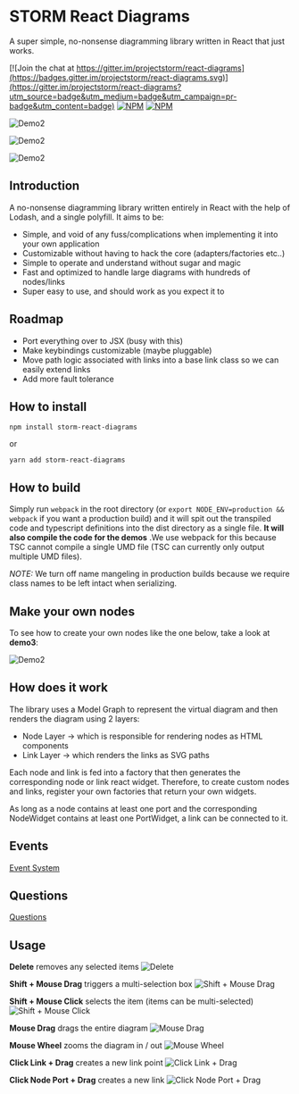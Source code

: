 # STORM React Diagrams

A super simple, no-nonsense diagramming library written in React that just works.

[![Join the chat at https://gitter.im/projectstorm/react-diagrams](https://badges.gitter.im/projectstorm/react-diagrams.svg)](https://gitter.im/projectstorm/react-diagrams?utm_source=badge&utm_medium=badge&utm_campaign=pr-badge&utm_content=badge)
[![NPM](https://img.shields.io/npm/v/storm-react-diagrams.svg)](https://npmjs.org/package/storm-react-diagrams)
[![NPM](https://img.shields.io/npm/dt/storm-react-diagrams.svg)](https://npmjs.org/package/storm-react-diagrams)

![Demo2](./images/example1.png)

![Demo2](./images/example2.png)

![Demo2](./images/example3.png)

## Introduction

A no-nonsense diagramming library written entirely in React with the help of Lodash, and a single polyfill. It aims to be:

* Simple, and void of any fuss/complications when implementing it into your own application
* Customizable without having to hack the core (adapters/factories etc..)
* Simple to operate and understand without sugar and magic
* Fast and optimized to handle large diagrams with hundreds of nodes/links
* Super easy to use, and should work as you expect it to

## Roadmap

* Port everything over to JSX (busy with this)
* Make keybindings customizable (maybe pluggable)
* Move path logic associated with links into a base link class so we can easily extend links
* Add more fault tolerance

## How to install

```
npm install storm-react-diagrams
```
or
```
yarn add storm-react-diagrams
```

## How to build

Simply run ```webpack``` in the root directory (or ```export NODE_ENV=production && webpack``` if you want a production build) and it will spit out the transpiled code and typescript definitions into the dist directory as a single file. __It will also compile the code for the demos__ .We use webpack for this because TSC cannot compile a single UMD file (TSC can currently only output multiple UMD files).

_NOTE:_ We turn off name mangeling in production builds because we require class names to be left intact when serializing.

## Make your own nodes

To see how to create your own nodes like the one below, take a look at __demo3__:

![Demo2](./images/demo3.png)

## How does it work

The library uses a Model Graph to represent the virtual diagram and then renders the diagram using
2 layers:
* Node Layer -> which is responsible for rendering nodes as HTML components
* Link Layer -> which renders the links as SVG paths

Each node and link is fed into a factory that then generates the corresponding node or link react widget.
Therefore, to create custom nodes and links, register your own factories that return your own widgets.

As long as a node contains at least one port and the corresponding NodeWidget contains at least one PortWidget,
a link can be connected to it.

## Events

[Event System](docs/Events.md)

## Questions

[Questions](docs/Questions.md)

##  Usage

__Delete__ removes any selected items
![__Delete__](./images/rjdDelete.gif)

__Shift + Mouse Drag__ triggers a multi-selection box
![Shift + Mouse Drag](./images/mouseDrag.gif)

__Shift + Mouse Click__ selects the item (items can be multi-selected)
![Shift + Mouse Click](./images/shiftClick.gif)

__Mouse Drag__ drags the entire diagram
![Mouse Drag](./images/canvasDrag.gif)

__Mouse Wheel__ zooms the diagram in / out
![Mouse Wheel](./images/mouseWheel.gif)

__Click Link + Drag__ creates a new link point
![Click Link + Drag](./images/createPoint.gif)

__Click Node Port + Drag__ creates a new link
![Click Node Port + Drag](./images/createLink.gif)
